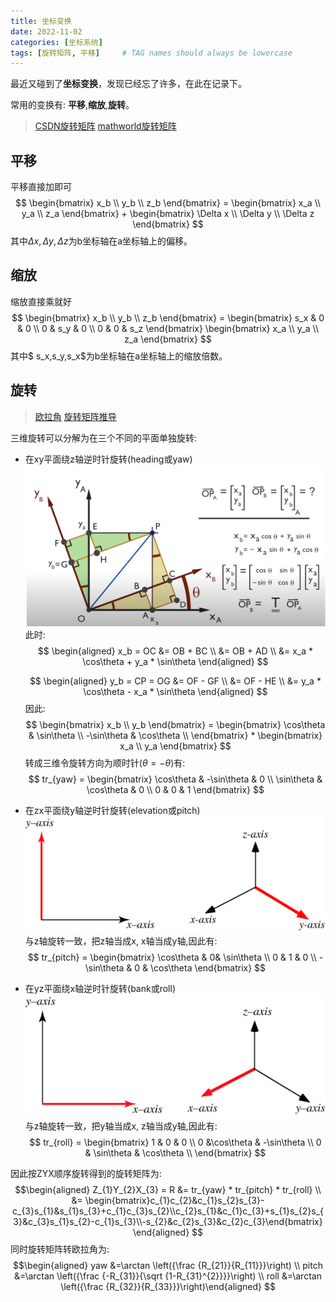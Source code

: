 ```yaml
---
title: 坐标变换
date: 2022-11-02
categories: [坐标系统]
tags: [旋转矩阵, 平移]     # TAG names should always be lowercase
---
```

最近又碰到了**坐标变换**，发现已经忘了许多，在此在记录下。

常用的变换有: **平移**,**缩放**,**旋转**。
> [CSDN旋转矩阵](https://blog.csdn.net/ahelloyou/article/details/108903506)
> [mathworld旋转矩阵](https://mathworld.wolfram.com/RotationMatrix.html)

## 平移
平移直接加即可
$$
\begin{bmatrix}
x_b  \\
y_b  \\
z_b 
\end{bmatrix} =
\begin{bmatrix}
x_a  \\
y_a  \\
z_a 
\end{bmatrix} + 
\begin{bmatrix}
\Delta x  \\
\Delta y  \\
\Delta z
\end{bmatrix}
$$
其中$\Delta x,\Delta y,\Delta z$为b坐标轴在a坐标轴上的偏移。

## 缩放
缩放直接乘就好
$$
\begin{bmatrix}
x_b  \\
y_b  \\
z_b 
\end{bmatrix} =
\begin{bmatrix}
s_x & 0 & 0  \\
0 & s_y & 0  \\
0 & 0 & s_z
\end{bmatrix} 
\begin{bmatrix}
x_a  \\
y_a  \\
z_a 
\end{bmatrix} 
$$
其中$
s_x,s_y,s_x$为b坐标轴在a坐标轴上的缩放倍数。

## 旋转
> [欧拉角](https://en.wikipedia.org/wiki/Euler_angles)
> [旋转矩阵推导](https://www.youtube.com/watch?v=8XRvpDhTJpw&ab_channel=AdamLeeper) 

三维旋转可以分解为在三个不同的平面单独旋转:
- 在xy平面绕z轴逆时针旋转(heading或yaw)
    ![xy](../../assets/img/coordinate_system/xy.png)  
    此时:
    $$
    \begin{aligned}
    x_b = OC &= OB + BC \\
    &= OB + AD \\ 
    &= x_a * \cos\theta + y_a * \sin\theta
    \end{aligned} 
    $$

    $$
    \begin{aligned}
    y_b = CP = OG &= OF - GF \\
    &= OF - HE \\ 
    &= y_a * \cos\theta - x_a * \sin\theta
    \end{aligned} 
    $$
    因此:
    $$
    \begin{bmatrix}
    x_b  \\
    y_b 
    \end{bmatrix} =
    \begin{bmatrix}
    \cos\theta &  \sin\theta \\
    -\sin\theta & \cos\theta  \\
    \end{bmatrix} * 
    \begin{bmatrix}
    x_a  \\
    y_a 
    \end{bmatrix} 
    $$
    转成三维令旋转方向为顺时针($\theta=-\theta$)有:
    $$
    tr_{yaw} = 
    \begin{bmatrix}
    \cos\theta &  -\sin\theta & 0 \\
    \sin\theta & \cos\theta & 0 \\
    0 & 0 & 1 
    \end{bmatrix} 
    $$

- 在zx平面绕y轴逆时针旋转(elevation或pitch)
    ![zx](../../assets/img/coordinate_system/zx.gif)  
    与z轴旋转一致，把z轴当成x, x轴当成y轴,因此有:
    $$
    tr_{pitch} = 
    \begin{bmatrix}
    \cos\theta &  0& \sin\theta \\
    0 & 1 & 0 \\
    -\sin\theta & 0 & \cos\theta
    \end{bmatrix} 
    $$
- 在yz平面绕x轴逆时针旋转(bank或roll)
    ![yz](../../assets/img/coordinate_system/yz.gif)  
    与z轴旋转一致，把y轴当成x, z轴当成y轴,因此有:
    $$
    tr_{roll} = 
    \begin{bmatrix}
    1 & 0 & 0 \\
    0 &\cos\theta &  -\sin\theta  \\
    0 & \sin\theta & \cos\theta \\
    \end{bmatrix} 
    $$

因此按ZYX顺序旋转得到的旋转矩阵为:
$$\begin{aligned}
    Z_{1}Y_{2}X_{3} = R &= tr_{yaw} * tr_{pitch} * tr_{roll} \\
    &= \begin{bmatrix}c_{1}c_{2}&c_{1}s_{2}s_{3}-c_{3}s_{1}&s_{1}s_{3}+c_{1}c_{3}s_{2}\\c_{2}s_{1}&c_{1}c_{3}+s_{1}s_{2}s_{3}&c_{3}s_{1}s_{2}-c_{1}s_{3}\\-s_{2}&c_{2}s_{3}&c_{2}c_{3}\end{bmatrix}
\end{aligned}       
$$
同时旋转矩阵转欧拉角为:
$$\begin{aligned}
yaw &=\arctan \left({\frac {R_{21}}{R_{11}}}\right) \\
pitch &=\arctan \left({\frac {-R_{31}}{\sqrt {1-R_{31}^{2}}}}\right) \\
roll &=\arctan \left({\frac {R_{32}}{R_{33}}}\right)\end{aligned}
$$
